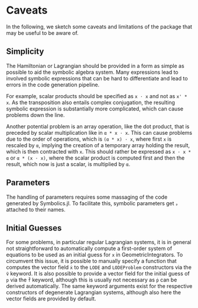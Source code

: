 # Caveats

In the following, we sketch some caveats and limitations of the package that may be useful to be aware of.


## Simplicity

The Hamiltonian or Lagrangian should be provided in a form as simple as possible to aid the symbolic algebra system.
Many expressions lead to involved symbolic expressions that can be hard to differentiate and lead to errors in the code generation pipeline.

For example, scalar products should be specified as `x ⋅ x` and not as `x' * x`.
As the transposition also entails complex conjugation, the resulting symbolic expression is substantially more complicated, which can cause problems down the line.

Another potential problem is an array operation, like the dot product, that is preceded by scalar multiplication like in `α * x ⋅ x`.
This can cause problems due to the order of operations, which is `(α * x) ⋅ x`, where first `x` is rescaled by `α`, implying the creation of a temporary array holding the result, which is then contracted with `x`.
This should rather be expressed as `x ⋅ x * α` or `α * (x ⋅ x)`, where the scalar product is computed first and then the result, which now is just a scalar, is multiplied by `α`.


## Parameters

The handling of parameters requires some massaging of the code generated by Symbolics.jl.
To facilitate this, symbolic parameters get `ₚ` attached to their names.


## Initial Guesses

For some problems, in particular regular Lagrangian systems, it is in general not straightforward to automatically compute a first-order system of equations to be used as an initial guess for `x` in GeometricIntegrators.
To circumvent this issue, it is possible to manually specify a function that computes the vector field `ẋ` to the `LODE` and `LODEProblem` constructors via the `v̄` keyword.
It is also possible to provide a vector field for the initial guess of `p` via the `f̄` keyword, although this is usually not necessary as `ṗ` can be derived automatically.
The same keyword arguments exist for the respective constructors of degenerate Lagrangian systems, although also here the vector fields are provided by default.
